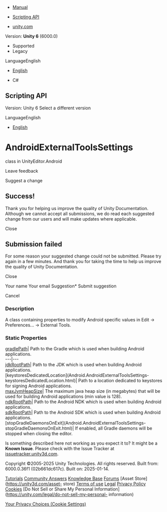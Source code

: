 [ ]()

  * [Manual](../Manual/index.html)
  * [Scripting API](../ScriptReference/index.html)

  * [unity.com](https://unity.com/)

Version: **Unity 6** (6000.0)

  * Supported
  * Legacy

LanguageEnglish

  * [English]()

  * C#

[ ](https://docs.unity3d.com)

## Scripting API

Version: Unity 6 Select a different version

LanguageEnglish

  * [English]()

# AndroidExternalToolsSettings

class in UnityEditor.Android

Leave feedback

Suggest a change

## Success!

Thank you for helping us improve the quality of Unity Documentation. Although
we cannot accept all submissions, we do read each suggested change from our
users and will make updates where applicable.

Close

## Submission failed

For some reason your suggested change could not be submitted. Please <a>try
again</a> in a few minutes. And thank you for taking the time to help us
improve the quality of Unity Documentation.

Close

Your name Your email Suggestion* Submit suggestion

Cancel

[ ]()

### Description

A class containing properties to modify Android specific values in Edit ->
Preferences... -> External Tools.

### Static Properties

[gradlePath](Android.AndroidExternalToolsSettings-gradlePath.html)| Path to
the Gradle which is used when building Android applications.  
---|---  
[jdkRootPath](Android.AndroidExternalToolsSettings-jdkRootPath.html)| Path to
the JDK which is used when building Android applications.  
[keystoresDedicatedLocation](Android.AndroidExternalToolsSettings-
keystoresDedicatedLocation.html)| Path to a location dedicated to keystores
for signing Android applications.  
[maxJvmHeapSize](Android.AndroidExternalToolsSettings-maxJvmHeapSize.html)|
The maximum java heap size (in megabytes) that will be used for building
Android applications (min value is 128).  
[ndkRootPath](Android.AndroidExternalToolsSettings-ndkRootPath.html)| Path to
the Android NDK which is used when building Android applications.  
[sdkRootPath](Android.AndroidExternalToolsSettings-sdkRootPath.html)| Path to
the Android SDK which is used when building Android applications.  
[stopGradleDaemonsOnExit](Android.AndroidExternalToolsSettings-
stopGradleDaemonsOnExit.html)| If enabled, all Gradle daemons will be stopped
when closing the editor.  
  
Is something described here not working as you expect it to? It might be a
**Known Issue**. Please check with the Issue Tracker at
[issuetracker.unity3d.com](https://issuetracker.unity3d.com).

Copyright ©2005-2025 Unity Technologies. All rights reserved. Built from:
6000.0.36f1 (02b661dc617c). Built on: 2025-01-14.

[Tutorials](https://unity3d.com/learn) [Community
Answers](https://answers.unity3d.com) [Knowledge
Base](https://support.unity3d.com/hc/en-us)
[Forums](https://forum.unity3d.com) [Asset Store](https://unity3d.com/asset-
store) [Terms of use](https://docs.unity3d.com/Manual/TermsOfUse.html)
[Legal](https://unity.com/legal) [Privacy
Policy](https://unity.com/legal/privacy-policy)
[Cookies](https://unity.com/legal/cookie-policy) [Do Not Sell or Share My
Personal Information](https://unity.com/legal/do-not-sell-my-personal-
information)

[Your Privacy Choices (Cookie Settings)](javascript:void\(0\);)


